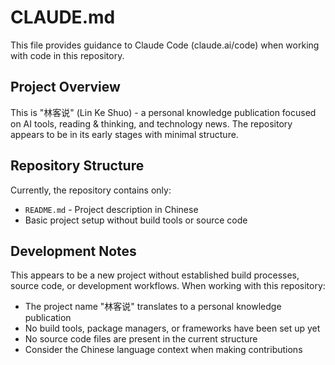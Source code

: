 # CLAUDE.md

This file provides guidance to Claude Code (claude.ai/code) when working with code in this repository.

## Project Overview

This is "林客说" (Lin Ke Shuo) - a personal knowledge publication focused on AI tools, reading & thinking, and technology news. The repository appears to be in its early stages with minimal structure.

## Repository Structure

Currently, the repository contains only:

- `README.md` - Project description in Chinese
- Basic project setup without build tools or source code

## Development Notes

This appears to be a new project without established build processes, source code, or development workflows. When working with this repository:

- The project name "林客说" translates to a personal knowledge publication
- No build tools, package managers, or frameworks have been set up yet
- No source code files are present in the current structure
- Consider the Chinese language context when making contributions
